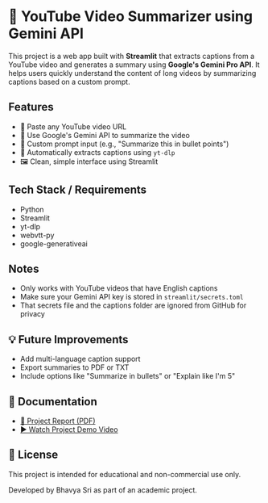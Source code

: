 
# 🎥 YouTube Video Summarizer using Gemini API

This project is a web app built with **Streamlit** that extracts captions from a YouTube video and generates a summary using **Google's Gemini Pro API**. It helps users quickly understand the content of long videos by summarizing captions based on a custom prompt.


## Features

- 🔗 Paste any YouTube video URL
- 🧠 Use Google's Gemini API to summarize the video
- 💬 Custom prompt input (e.g., "Summarize this in bullet points")
- 📄 Automatically extracts captions using `yt-dlp`
- 🖼️ Clean, simple interface using Streamlit


## Tech Stack / Requirements

- Python
- Streamlit
- yt-dlp
- webvtt-py
- google-generativeai

##  Notes

- Only works with YouTube videos that have English captions
- Make sure your Gemini API key is stored in `streamlit/secrets.toml`
- That secrets file and the captions folder are ignored from GitHub for privacy

## 💡 Future Improvements

- Add multi-language caption support
- Export summaries to PDF or TXT
- Include options like "Summarize in bullets" or "Explain like I'm 5"

## 📄 Documentation

- [📘 Project Report (PDF)](docs/Project_Report.pdf)
- [▶️ Watch Project Demo Video]([https://drive.google.com/your-copied-link-here](https://drive.google.com/file/d/16R9TinazrSnzLAkieTrnaaMClF5i86vj/view?usp=drivesdk))


## 📄 License

This project is intended for educational and non-commercial use only.

Developed by Bhavya Sri as part of an academic project.



